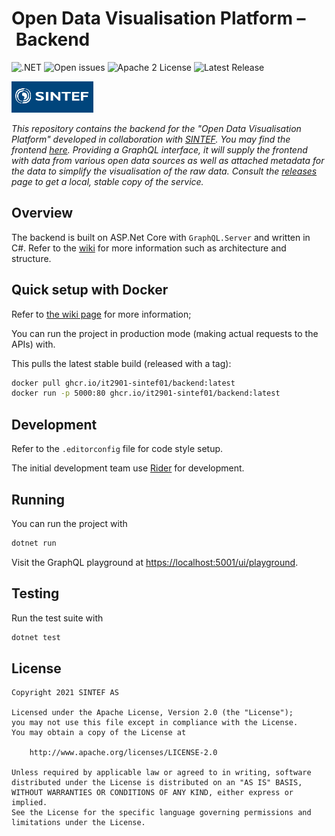 # Open Data Visualisation Platform – Backend

![.NET](https://github.com/IT2901-SINTEF01/backend/workflows/.NET/badge.svg)
![Open issues](https://img.shields.io/github/issues/IT2901-SINTEF01/backend)
![Apache 2 License](https://img.shields.io/github/license/IT2901-SINTEF01/backend)
![Latest Release](https://img.shields.io/github/v/release/IT2901-SINTEF01/backend?include_prereleases)

<img src="./SINTEF_logo.png" alt="SINTEF" height=50 />

_This repository contains the backend for the "Open Data Visualisation Platform" developed in collaboration with [SINTEF](https://sintef.no). You may find the frontend [here](https://github.com/IT2901-SINTEF01/frontend). Providing a GraphQL interface, it will supply the frontend with data from various open data sources as well as attached metadata for the data to simplify the visualisation of the raw data. Consult the [releases](https://github.com/IT2901-SINTEF01/backend/releases) page to get a local, stable copy of the service._

## Overview

The backend is built on ASP.Net Core with `GraphQL.Server` and written in C#.
Refer to the [wiki](https://github.com/IT2901-SINTEF01/backend/wiki) for more information such as architecture and structure.

## Quick setup with Docker

Refer to [the wiki page](https://github.com/IT2901-SINTEF01/backend/wiki/Docker) for more information;

You can run the project in production mode (making actual requests to the APIs) with.

This pulls the latest stable build (released with a tag):

```bash
docker pull ghcr.io/it2901-sintef01/backend:latest
docker run -p 5000:80 ghcr.io/it2901-sintef01/backend:latest
```

## Development

Refer to the `.editorconfig` file for code style setup. 

The initial development team use [Rider](https://www.jetbrains.com/rider/) for development.

## Running

You can run the project with

```bash
dotnet run
```

Visit the GraphQL playground at [https://localhost:5001/ui/playground](https://localhost:5001/ui/playground).

## Testing

Run the test suite with 

```bash
dotnet test
```

## License

```
Copyright 2021 SINTEF AS

Licensed under the Apache License, Version 2.0 (the "License");
you may not use this file except in compliance with the License.
You may obtain a copy of the License at

    http://www.apache.org/licenses/LICENSE-2.0

Unless required by applicable law or agreed to in writing, software
distributed under the License is distributed on an "AS IS" BASIS,
WITHOUT WARRANTIES OR CONDITIONS OF ANY KIND, either express or implied.
See the License for the specific language governing permissions and
limitations under the License.
```
